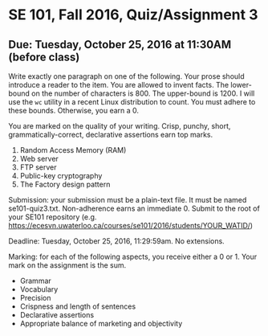 # SE 101, Fall 2016, Quiz/Assignment 3
## Due: Tuesday, October 25, 2016 at 11:30AM (before class)

Write exactly one paragraph on one of the following. Your prose should
introduce a reader to the item. You are allowed to invent facts. The lower-bound
on the number of characters is 800. The upper-bound is 1200. I will use the `wc`
utility in a recent Linux distribution to count. You must adhere to these bounds.
Otherwise, you earn a 0.

You are marked on the quality of your writing. Crisp, punchy, short,
grammatically-correct, declarative assertions earn top marks.

1. Random Access Memory (RAM)
2. Web server
3. FTP server
4. Public-key cryptography
5. The Factory design pattern

Submission: your submission must be a plain-text file. It must be named
se101-quiz3.txt. Non-adherence earns an immediate 0. Submit to the root of your SE101 repository (e.g. https://ecesvn.uwaterloo.ca/courses/se101/2016/students/YOUR_WATID/)

Deadline: Tuesday, October 25, 2016, 11:29:59am. No extensions.

Marking: for each of the following aspects, you receive either a 0 or 1. Your
mark on the assignment is the sum.
- Grammar
- Vocabulary
- Precision
- Crispness and length of sentences
- Declarative assertions
- Appropriate balance of marketing and objectivity
